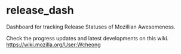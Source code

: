 release_dash
============

Dashboard for tracking Release Statuses of Mozillian Awesomeness.

Check the progress updates and latest developments on this wiki.
https://wiki.mozilla.org/User:Wcheong


